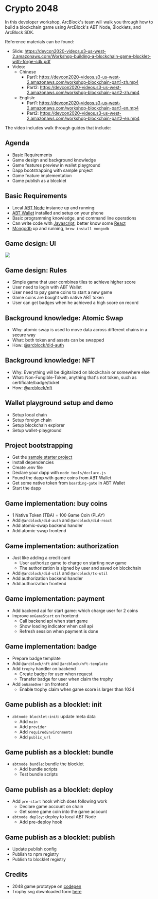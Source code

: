 # Crypto 2048

In this developer workshop, ArcBlock's team will walk you through how to build a blockchain game using ArcBlock's ABT Node, Blocklets, and ArcBlock SDK.

Reference materials can be found:

- Slide: https://devcon2020-videos.s3-us-west-2.amazonaws.com/Workshop-building-a-blockchain-game-blocklet-with-forge-sdk.pdf
- Video:
  - Chinese
    - Part1: https://devcon2020-videos.s3-us-west-2.amazonaws.com/workshop-blockchain-part1-zh.mp4
    - Part2: https://devcon2020-videos.s3-us-west-2.amazonaws.com/workshop-blockchain-part2-zh.mp4
  - English:
    - Part1: https://devcon2020-videos.s3-us-west-2.amazonaws.com/workshop-blockchain-part1-en.mp4
    - Part2: https://devcon2020-videos.s3-us-west-2.amazonaws.com/workshop-blockchain-part2-en.mp4

The video includes walk through guides that include:

## Agenda

- Basic Requirements
- Game design and background knowledge
- Game features preview in wallet playground
- Dapp bootstrapping with sample project
- Game feature implementation
- Game publish as a blocklet

## Basic Requirements

- Local [ABT Node](https://www.arcblock.io/en/node) instance up and running
- [ABT Wallet](https://abtwallet.io) installed and setup on your phone
- Basic programming knowledge, and command line operations
- Can write code with [Javascript](https://developer.mozilla.org/en-US/docs/Web/JavaScript), better know some [React](https://reactjs.org/)
- [Mongodb](https://www.mongodb.org/) up and running, `brew install mongodb`

## Game design: UI

![](./images/game.png)

## Game design: Rules

- Simple game that user combines tiles to achieve higher score
- User need to login with ABT Wallet
- User need to pay game coins to start a new game
- Game coins are bought with native ABT token
- User can get badges when he achieved a high score on record

## Background knowledge: Atomic Swap

- Why: atomic swap is used to move data across different chains in a secure way
- What: both token and assets can be swapped
- How: [@arcblock/did-auth](https://www.npmjs.com/package/@arcblock/did-auth)

## Background knowledge: NFT

- Why: Everything will be digitalized on blockchain or somewhere else
- What: Non-Fungible-Token, anything that's not token, such as certificate/badge/ticket
- How: [@arcblock/nft](https://www.npmjs.com/package/@arcblock/nft)

## Wallet playground setup and demo

- Setup local chain
- Setup foreign chain
- Setup blockchain explorer
- Setup wallet-playground

## Project bootstrapping

- Get the [sample starter project](https://github.com/ArcBlock/workshop-blockchain-game)
- Install dependencies
- Create .env file
- Declare your dapp with `node tools/declare.js`
- Found the dapp with game coins from ABT Wallet
- Get some native token from `boarding-gate` in ABT Wallet
- Start the dapp

## Game implementation: buy coins

- 1 Native Token (TBA) = 100 Game Coin (PLAY)
- Add `@arcblock/did-auth` and `@arcblock/did-react`
- Add atomic-swap backend handler
- Add atomic-swap frontend

## Game implementation: authorization

- Just like adding a credit card
  - User authorize game to charge on starting new game
  - The authorization is signed by user and saved on blockchain
- Add `@arcblock/did-util` and `@arcblock/tx-util`
- Add authorization backend handler
- Add authorization frontend

## Game implementation: payment

- Add backend api for start game: which charge user for 2 coins
- Improve `onGameStart` on frontend:
  - Call backend api when start game
  - Show loading indicator when call api
  - Refresh session when payment is done

## Game implementation: badge

- Prepare badge template
- Add `@arcblock/nft` and `@arcblock/nft-template`
- Add `trophy` handler on backend
  - Create badge for user when request
  - Transfer badge for user when claim the trophy
- Add `onGameOver` on frontend
  - Enable trophy claim when game score is larger than 1024

## Game publish as a blocklet: init

- `abtnode blocklet:init`: update meta data
  - Add `main`
  - Add `provider`
  - Add `requiredEnvironments`
  - Add `public_url`

## Game publish as a blocklet: bundle

- `abtnode bundle`: bundle the blocklet
  - Add bundle scripts
  - Test bundle scripts

## Game publish as a blocklet: deploy

- Add `pre-start` hook which does following work
  - Declare game account on chain
  - Get some game coin into the game account
- `abtnode deploy`: deploy to local ABT Node
  - Add pre-deploy hook

## Game publish as a blocklet: publish

- Update publish config
- Publish to npm registry
- Publish to blocklet registry

## Credits

- 2048 game prototype on [codepen](https://codepen.io/jeffleu/pen/JRzyPZ)
- Trophy svg downloaded form [here](https://www.svgrepo.com/download/241749/trophy-cup.svg)
